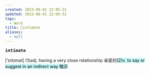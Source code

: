 ```yaml
---
created: 2023-08-01 22:05:21
updated: 2023-08-01 22:05:52
tags:
  - Word
title: 📖intimate
aliases:
  - null
---
```


<pre><strong>intimate</strong></pre>
['ɪntɪmət]
(1)adj. having a very close relationship 亲密的<mark style="background: #ABF7F7A6;">(2)v. to say or suggest in an indirect way 暗示</mark>
